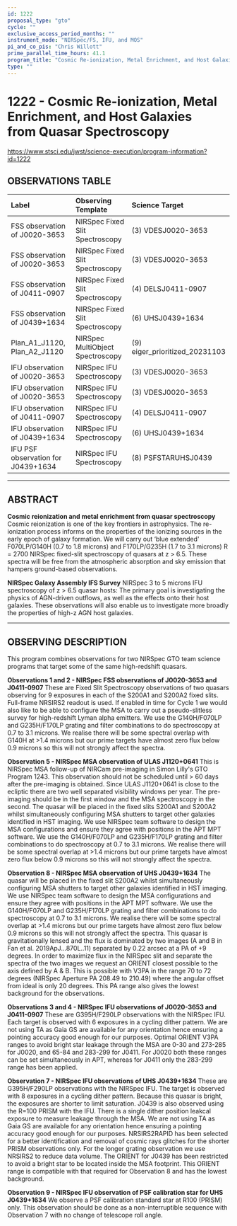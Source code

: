 ```yaml
---
id: 1222
proposal_type: "gto"
cycle: ""
exclusive_access_period_months: ""
instrument_mode: "NIRSpec/FS, IFU, and MOS"
pi_and_co_pis: "Chris Willott"
prime_parallel_time_hours: 41.1
program_title: "Cosmic Re-ionization, Metal Enrichment, and Host Galaxies from Quasar Spectroscopy"
type: ""
---
```

# 1222 - Cosmic Re-ionization, Metal Enrichment, and Host Galaxies from Quasar Spectroscopy
https://www.stsci.edu/jwst/science-execution/program-information?id=1222
## OBSERVATIONS TABLE
| Label                                     | Observing Template                  | Science Target                     |
| :---------------------------------------- | :---------------------------------- | :--------------------------------- |
| FSS observation of J0020-3653             | NIRSpec Fixed Slit Spectroscopy     | (3) VDESJ0020-3653                 |
| FSS observation of J0020-3653             | NIRSpec Fixed Slit Spectroscopy     | (3) VDESJ0020-3653                 |
| FSS observation of J0411-0907             | NIRSpec Fixed Slit Spectroscopy     | (4) DELSJ0411-0907                 |
| FSS observation of J0439+1634             | NIRSpec Fixed Slit Spectroscopy     | (6) UHSJ0439+1634                  |
| Plan_A1_J1120, Plan_A2_J1120              | NIRSpec MultiObject Spectroscopy    | (9) eiger_prioritized_20231103     |
| IFU observation of J0020-3653             | NIRSpec IFU Spectroscopy            | (3) VDESJ0020-3653                 |
| IFU observation of J0020-3653             | NIRSpec IFU Spectroscopy            | (3) VDESJ0020-3653                 |
| IFU observation of J0411-0907             | NIRSpec IFU Spectroscopy            | (4) DELSJ0411-0907                 |
| IFU observation of J0439+1634             | NIRSpec IFU Spectroscopy            | (6) UHSJ0439+1634                  |
| IFU PSF observation for J0439+1634        | NIRSpec IFU Spectroscopy            | (8) PSFSTARUHSJ0439                |

---

## ABSTRACT

**Cosmic reionization and metal enrichment from quasar spectroscopy**
Cosmic reionization is one of the key frontiers in astrophysics. The re-ionization process informs on the properties of the ionizing sources in the early epoch of galaxy formation. We will carry out ‘blue extended' F070LP/G140H (0.7 to 1.8 microns) and F170LP/G235H (1.7 to 3.1 microns) R = 2700 NIRSpec fixed-slit spectroscopy of quasars at z > 6.5. These spectra will be free from the atmospheric absorption and sky emission that hampers ground-based observations.

**NIRSpec Galaxy Assembly IFS Survey**
NIRSpec 3 to 5 microns IFU spectroscopy of z > 6.5 quasar hosts: The primary goal is investigating the physics of AGN-driven outflows, as well as the effects onto their host galaxies. These observations will also enable us to investigate more broadly the properties of high-z AGN host galaxies.

---

## OBSERVING DESCRIPTION

This program combines observations for two NIRSpec GTO team science programs that target some of the same high-redshift quasars.

**Observations 1 and 2 - NIRSpec FSS observations of J0020-3653 and J0411-0907**
These are Fixed Slit Spectroscopy observations of two quasars observing for 9 exposures in each of the S200A1 and S200A2 fixed slits. Full-frame NRSIRS2 readout is used. If enabled in time for Cycle 1 we would also like to be able to configure the MSA to carry out a pseudo-slitless survey for high-redshift Lyman alpha emitters.
We use the G140H/F070LP and G235H/F170LP grating and filter combinations to do spectroscopy at 0.7 to 3.1 microns. We realise there will be some spectral overlap with G140H at >1.4 microns but our prime targets have almost zero flux below 0.9 microns so this will not strongly affect the spectra.

**Observation 5 - NIRSpec MSA observation of ULAS J1120+0641**
This is NIRSpec MSA follow-up of NIRCam pre-imaging in Simon Lilly's GTO Program 1243. This observation should not be scheduled until > 60 days after the pre-imaging is obtained. Since ULAS J1120+0641 is close to the ecliptic there are two well separated visibility windows per year. The pre-imaging should be in the first window and the MSA spectroscopy in the second.
The quasar will be placed in the fixed slits S200A1 and S200A2 whilst simultaneously configuring MSA shutters to target other galaxies identified in HST imaging. We use NIRSpec team software to design the MSA configurations and ensure they agree with positions in the APT MPT software.
We use the G140H/F070LP and G235H/F170LP grating and filter combinations to do spectroscopy at 0.7 to 3.1 microns. We realise there will be some spectral overlap at >1.4 microns but our prime targets have almost zero flux below 0.9 microns so this will not strongly affect the spectra.

**Observation 8 - NIRSpec MSA observation of UHS J0439+1634**
The quasar will be placed in the fixed slit S200A2 whilst simultaneously configuring MSA shutters to target other galaxies identified in HST imaging. We use NIRSpec team software to design the MSA configurations and ensure they agree with positions in the APT MPT software.
We use the G140H/F070LP and G235H/F170LP grating and filter combinations to do spectroscopy at 0.7 to 3.1 microns. We realise there will be some spectral overlap at >1.4 microns but our prime targets have almost zero flux below 0.9 microns so this will not strongly affect the spectra.
This quasar is gravitationally lensed and the flux is dominated by two images (A and B in Fan et al. 2019ApJ...870L..11) separated by 0.22 arcsec at a PA of +9 degrees. In order to maximize flux in the NIRSpec slit and separate the spectra of the two images we request an ORIENT closest possible to the axis defined by A & B. This is possible with V3PA in the range 70 to 72 degrees (NIRSpec Aperture PA 208.49 to 210.49) where the angular offset from ideal is only 20 degrees. This PA range also gives the lowest background for the observations.

**Observations 3 and 4 - NIRSpec IFU observations of J0020-3653 and J0411-0907**
These are G395H/F290LP observations with the NIRSpec IFU. Each target is observed with 6 exposures in a cycling dither pattern.
We are not using TA as Gaia GS are available for any orientation hence ensuring a pointing accuracy good enough for our purposes.
Optimal ORIENT V3PA ranges to avoid bright star leakage through the MSA are 0-30 and 273-285 for J0020, and 65-84 and 283-299 for J0411. For J0020 both these ranges can be set simultaneously in APT, whereas for J0411 only the 283-299 range has been applied.

**Observation 7 - NIRSpec IFU observations of UHS J0439+1634**
These are G395H/F290LP observations with the NIRSpec IFU. The target is observed with 8 exposures in a cycling dither pattern.
Because this quasar is bright, the exposures are shorter to limit saturation.
J0439 is also observed using the R=100 PRISM with the IFU. There is a single dither position leakcal exposure to measure leakage through the MSA.
We are not using TA as Gaia GS are available for any orientation hence ensuring a pointing accuracy good enough for our purposes.
NRSIRS2RAPID has been selected for a better identification and removal of cosmic rays glitches for the shorter PRISM observations only. For the longer grating observation we use NRSIRS2 to reduce data volume.
The ORIENT for J0439 has been restricted to avoid a bright star to be located inside the MSA footprint. This ORIENT range is compatible with that required for Observation 8 and has the lowest background.

**Observation 9 - NIRSpec IFU observation of PSF calibration star for UHS J0439+1634**
We observe a PSF calibration standard star at R100 (PRISM) only. This observation should be done as a non-interruptible sequence with Observation 7 with no change of telescope roll angle.